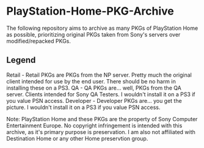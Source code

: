 # PlayStation-Home-PKG-Archive
The following repository aims to archive as many PKGs of PlayStation Home as possible, prioritizing original PKGs taken from Sony's servers over modified/repacked PKGs.

## Legend
Retail - Retail PKGs are PKGs from the NP server. Pretty much the original client intended for use by the end user. There should be no harm in installing these on a PS3.
QA - QA PKGs are... well, PKGs from the QA server. Clients intended for Sony QA Testers. I wouldn't install it on a PS3 if you value PSN access.
Developer - Developer PKGs are... you get the picture. I wouldn't install it on a PS3 if you value PSN access.

Note: PlayStation Home and these PKGs are the property of Sony Computer Entertainment Europe. No copyright infringement is intended with this archive, as it's primary purpose is preservation. I am also not affiliated with Destination Home or any other Home preservtion group.
